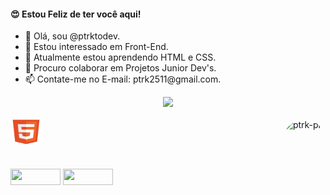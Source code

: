 
<h4> 😍 Estou Feliz de ter você aqui!</h4>
<ul>
  <li>👋 Olá, sou @ptrktodev.</li>
  <li>👀 Estou interessado em Front-End.</li>
  <li>🌱 Atualmente estou aprendendo HTML e CSS.</li>
  <li>💞️ Procuro colaborar em Projetos Junior Dev's. </li>
  <li>📫 Contate-me no E-mail: ptrk2511@gmail.com. </li>
</ul>

<div align="center">
    <a href="https://github.com/ptrktodev">
    <img height="180em" src="https://github-readme-stats.vercel.app/api?username=ptrktodev&show_icons=true&theme=dark&include_all_commits=true&count_private=true"></a>
</div>

<div style="display: inline_block"><br>
<img align="center" alt="ptrk-HTML" height="40" width="50" src="https://raw.githubusercontent.com/devicons/devicon/master/icons/html5/html5-original.svg">
<img align="right" alt="ptrk-pic" height="150" style="border-radius:50px;" src="https://media1.giphy.com/media/z8n8dWgQ0mgEIyzlmV/giphy.gif?cid=ecf05e47l72htkhlzaklsl4ga7zev2kokdmmnbhb5k9bzp2s&rid=giphy.gif&ct=g">
</div>
 
 #
 <div>
    <a href = "mailto:ptrk2511@gmail.com" target="_blank"><img height="26" width="80" src="https://img.shields.io/badge/-Gmail-ff0512?style=for-the-badge&logo=gmail&logoColor=white" destino ="_blank"></a>
    <a href="https://www.linkedin.com/in/patrick-rodriguez-521b5a23a/" target="_blank"><img height="26" width="80" src="https://cdn.icon-icons.com/icons2/2699/PNG/512/linkedin_logo_icon_170234.png" target="_blank"></a>
</div>
